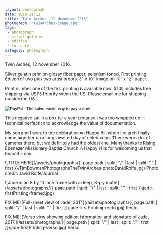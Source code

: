 ```yaml
---
layout: photograph
date: 2016-11-12
title: "Twin Arches, 12 November 2016"
photograph: "twinArches-image.jpg"
tags:
 - photograph
 - silver gelatin
 - edition
 - for sale
category: photograph
---
```

Twin Arches, 12 November 2016.

Silver gelatin print on glossy fiber paper, selenium toned.
First printing. Edition of two plus two artist proofs. 8" x 10" image on 10" x 12" paper.

Print number one of the first printing is available now. $100 includes free shipping via USPS Priority within the US. Please email me for shipping outside the US.

<form action="https://www.paypal.com/cgi-bin/webscr" method="post" target="_top">
<input type="hidden" name="cmd" value="_s-xclick">
<input type="hidden" name="hosted_button_id" value="YGZXMNF7KX6XG">
<input type="image" src="https://www.paypalobjects.com/en_US/i/btn/btn_buynow_SM.gif" border="0" name="submit" alt="PayPal - The safer, easier way to pay online!">
<img alt="One pixel because PayPal says so." border="0" src="https://www.paypalobjects.com/en_US/i/scr/pixel.gif" width="1" height="1">
</form>

This negative sat in a box for a year because I was too wrapped up in technical perfection to acknowledge the value of documentation.

My son and I went to the celebration on Happy Hill when the arch finally came together on a long-awaited day of celebration. There were a lot of cameras there, but we definitely had the oldest one. Many thanks to Rising Ebenezer Missionary Baptist Church in Happy Hills for welcoming us that beautiful day.

![TITLE HERE](/assets/photographs/{{ page.path | split: "/" | last | split: "." | first }}/TimBowmanPhotographsTheTwinArches-photoDavidRolfe.jpg) Photo credit: Javid Rolfe/Journal

![Jade in an 8 by 10 inch frame with a deep, 8-ply matte](/assets/photographs/{{ page.path | split: "/" | last | split: "." | first }}/jade-firstPrinting-framed.jpg)

FIX ME ![Full-sheet view of Jade, 2017.](/assets/photographs/{{ page.path | split: "/" | last | split: "." | first }}/jade-firstPrinting-recto.jpg)
Recto

FIX ME ![Verso view showing edition information and signature of Jade, 2017.](/assets/photographs/{{ page.path | split: "/" | last | split: "." | first }}/jade-firstPrinting-verso.jpg)
Verso
